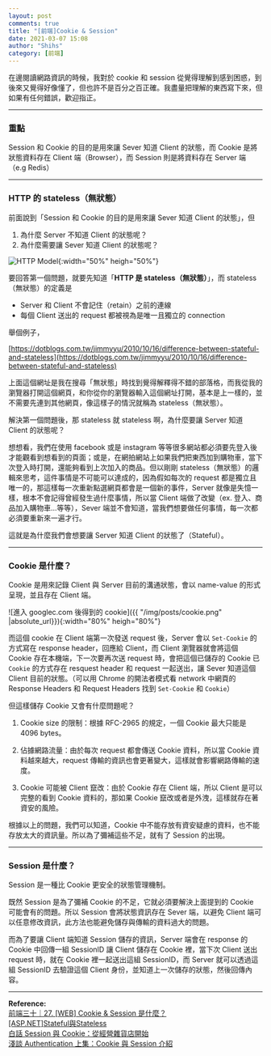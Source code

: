 ```yaml
---
layout: post
comments: true
title: "[前端]Cookie & Session"
date: 2021-03-07 15:08
author: "Shihs"
category: [前端]
---
```


在邊閱讀網路資訊的時候，我對於 cookie 和 session 從覺得理解到感到困惑，到後來又覺得好像懂了，但也許不是百分之百正確。我盡量把理解的東西寫下來，但如果有任何錯誤，歡迎指正。

***

### 重點

Session 和 Cookie 的目的是用來讓 Sever 知道 Client 的狀態，而 Cookie 是將狀態資料存在 Client 端（Browser），而 Session 則是將資料存在 Server 端（e.g Redis）

***

### HTTP 的 stateless（無狀態）

前面說到「Session 和 Cookie 的目的是用來讓 Sever 知道 Client 的狀態」，但

1. 為什麼 Server 不知道 Client 的狀態呢？
2. 為什麼需要讓 Sever 知道 Client 的狀態呢？

![HTTP Model](http://wiki.hashphp.org/images/6/67/HTTP_Model.jpg){:width="50%" heigh="50%"}


要回答第一個問題，就要先知道「**HTTP 是 stateless（無狀態）**」，而 stateless（無狀態）的定義是

- Server 和 Client 不會記住（retain）之前的連線 
- 每個 Client 送出的 request 都被視為是唯一且獨立的 connection

舉個例子，

[https://dotblogs.com.tw/jimmyyu/2010/10/16/difference-between-stateful-and-stateless](https://dotblogs.com.tw/jimmyyu/2010/10/16/difference-between-stateful-and-stateless)

上面這個網址是我在搜尋「無狀態」時找到覺得解釋得不錯的部落格，而我從我的瀏覽器打開這個網頁，和你從你的瀏覽器輸入這個網址打開，基本是上一樣的，並不需要先連到其他網頁，像這樣子的情況就稱為 stateless（無狀態）。

解決第一個問題後，那 stateless 就 stateless 啊，為什麼要讓 Server 知道 Client 的狀態呢？

想想看，我們在使用 facebook 或是 instagram 等等很多網站都必須要先登入後才能觀看到想看到的頁面；或是，在網拍網站上如果我們把東西加到購物車，當下次登入時打開，還能夠看到上次加入的商品。但以剛剛 stateless（無狀態）的邏輯來思考，這件事情是不可能可以達成的，因為假如每次的 request 都是獨立且唯一的，那這樣每一次重新點選網頁都會是一個新的事件，Server 就像是失憶一樣，根本不會記得曾經發生過什麼事情，所以當 Client 端做了改變（ex. 登入、商品加入購物車...等等），Sever 端並不會知道，當我們想要做任何事情，每一次都必須要重新來一遍才行。

這就是為什麼我們會想要讓 Server 知道 Client 的狀態了（Stateful）。

***

### Cookie 是什麼？

Cookie 是用來記錄 Client 與 Server 目前的溝通狀態，會以 name-value 的形式呈現，並且存在 Client 端。

![進入 googlec.com 後得到的 cookie]({{ "/img/posts/cookie.png" |absolute_url}}){:width="80%" heigh="80%"}


而這個 cookie 在 Client 端第一次發送 request 後，Server 會以 `Set-Cookie` 的方式寫在 response header，回應給 Client，而 Client 瀏覽器就會將這個 Cookie 存在本機端，下一次要再次送 request 時，會把這個已儲存的 Cookie 已 `Cookie` 的方式存在 resquest header 和 request 一起送出，讓 Sever 知道這個 Client 目前的狀態。（可以用 Chrome 的開法者模式看 network 中網頁的 Response Headers 和 Request Headers 找到 `Set-Cookie` 和 `Cookie`）

但這樣儲存 Cookie 又會有什麼問題呢？

1. Cookie size 的限制：根據 RFC-2965 的規定，一個 Cookie 最大只能是 4096 bytes。

2. 佔據網路流量：由於每次 request 都會傳送 Cookie 資料，所以當 Cookie 資料越來越大，request 傳輸的資訊也會更著變大，這樣就會影響網路傳輸的速度。

3. Cookie 可能被 Client 竄改：由於 Cookie 存在 Client 端，所以 Client 是可以完整的看到 Cookie 資料的，那如果 Cookie 竄改或者是外洩，這樣就存在著資安的風險。

根據以上的問題，我們可以知道，Cookie 中不能存放有資安疑慮的資料，也不能存放太大的資訊量。所以為了彌補這些不足，就有了 Session 的出現。


***

### Session 是什麼？

Session 是一種比 Cookie 更安全的狀態管理機制。

既然 Session 是為了彌補 Cookie 的不足，它就必須要解決上面提到的 Cookie 可能會有的問題。所以 Session 會將狀態資訊存在 Sever 端，以避免 Client 端可以任意修改資訊，此方法也能避免儲存與傳輸的資料過大的問題。

而為了要讓 Client 端知道 Session 儲存的資訊，Server 端會在 response 的 Cookie 中回傳一組 SessionID 讓 Client 儲存在 Cookie 裡，當下次 Client 送出 request 時，就在 Cookie 裡一起送出這組 SessionID，而 Server 就可以透過這組 SessionID 去驗證這個 Client 身份，並知道上一次儲存的狀態，然後回傳內容。



***

**Reference:**
<br>
[前端三十｜27. [WEB] Cookie & Session 是什麼？](https://hulitw.medium.com/session-and-cookie-15e47ed838bc)
<br>
[[ASP.NET]Stateful與Stateless](https://dotblogs.com.tw/jimmyyu/2010/10/16/difference-between-stateful-and-stateless)
<br>
[白話 Session 與 Cookie：從經營雜貨店開始](https://hulitw.medium.com/session-and-cookie-15e47ed838bc)
<br>
[淺談 Authentication 上集：Cookie 與 Session 介紹](https://medium.com/@vicxu/authentication-那些小事上集-cookie-與-session-介紹-1da2d413afa2)



